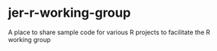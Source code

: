 # jer-r-working-group
A place to share sample code for various R projects to facilitate the R working group
